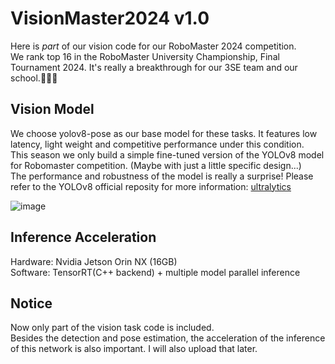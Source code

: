 # VisionMaster2024 v1.0
Here is *part* of our vision code for our RoboMaster 2024 competition.  
We rank top 16 in the RoboMaster University Championship, Final Tournament 2024. It's really a breakthrough for our 3SE team and our school.🎉🎉🎉 
## Vision Model
We choose yolov8-pose as our base model for these tasks. It features low latency, light weight and competitive performance under this condition.  
This season we only build a simple fine-tuned version of the YOLOv8 model for Robomaster competition. (Maybe with just a little specific design...)  
The performance and robustness of the model is really a surprise! Please refer to the YOLOv8 official reposity for more information: [ultralytics](https://github.com/ultralytics/ultralytics)

![image](https://github.com/user-attachments/assets/ba8ee494-0a12-4592-aada-f9b982aa9b8f)

## Inference Acceleration
Hardware: Nvidia Jetson Orin NX (16GB)  
Software: TensorRT(C++ backend) + multiple model parallel inference  

## Notice  
Now only part of the vision task code is included.    
Besides the detection and pose estimation, the acceleration of the inference of this network is also important. I will also upload that later.
